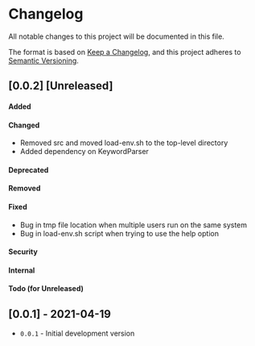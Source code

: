 Changelog
=========
All notable changes to this project will be documented in this file.

The format is based on [Keep a Changelog](https://keepachangelog.com/en/1.0.0/),
and this project adheres to [Semantic Versioning](https://semver.org/spec/v2.0.0.html).

<!--
## [X.Y.Z] - YYYY-MM-DD or [Unreleased]
#### Added
#### Changed
#### Deprecated
#### Removed
#### Fixed
#### Security
#### Internal
#### Todo (for Unreleased)
-->

## [0.0.2] [Unreleased]
#### Added
#### Changed
- Removed src and moved load-env.sh to the top-level directory
- Added dependency on KeywordParser
#### Deprecated
#### Removed
#### Fixed
- Bug in tmp file location when multiple users run on the same system
- Bug in load-env.sh script when trying to use the help option
#### Security
#### Internal
#### Todo (for Unreleased)

## [0.0.1] - 2021-04-19
- `0.0.1` - Initial development version
